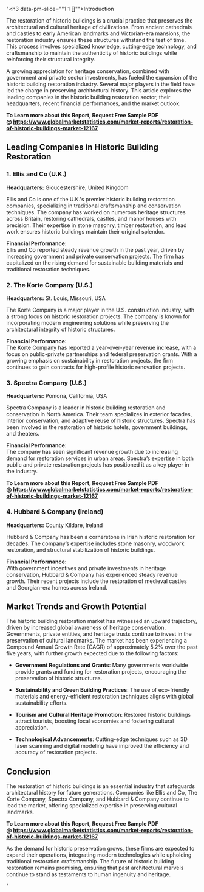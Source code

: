 "<h3 data-pm-slice=""1 1 []"">Introduction</h3>
<p>The restoration of historic buildings is a crucial practice that preserves the architectural and cultural heritage of civilizations. From ancient cathedrals and castles to early American landmarks and Victorian-era mansions, the restoration industry ensures these structures withstand the test of time. This process involves specialized knowledge, cutting-edge technology, and craftsmanship to maintain the authenticity of historic buildings while reinforcing their structural integrity.</p>
<p>A growing appreciation for heritage conservation, combined with government and private sector investments, has fueled the expansion of the historic building restoration industry. Several major players in the field have led the charge in preserving architectural history. This article explores the leading companies in the historic building restoration sector, their headquarters, recent financial performances, and the market outlook.</p>
<p><strong>To Learn more about this Report, Request Free Sample PDF @&nbsp;<a href=""https://www.globalmarketstatistics.com/market-reports/restoration-of-historic-buildings-market-12167"">https://www.globalmarketstatistics.com/market-reports/restoration-of-historic-buildings-market-12167</a></strong></p>
<h2>Leading Companies in Historic Building Restoration</h2>
<h3>1. Ellis and Co (U.K.)</h3>
<p><strong>Headquarters:</strong> Gloucestershire, United Kingdom</p>
<p>Ellis and Co is one of the U.K.'s premier historic building restoration companies, specializing in traditional craftsmanship and conservation techniques. The company has worked on numerous heritage structures across Britain, restoring cathedrals, castles, and manor houses with precision. Their expertise in stone masonry, timber restoration, and lead work ensures historic buildings maintain their original splendor.</p>
<p><strong>Financial Performance:</strong><br />Ellis and Co reported steady revenue growth in the past year, driven by increasing government and private conservation projects. The firm has capitalized on the rising demand for sustainable building materials and traditional restoration techniques.</p>
<h3>2. The Korte Company (U.S.)</h3>
<p><strong>Headquarters:</strong> St. Louis, Missouri, USA</p>
<p>The Korte Company is a major player in the U.S. construction industry, with a strong focus on historic restoration projects. The company is known for incorporating modern engineering solutions while preserving the architectural integrity of historic structures.</p>
<p><strong>Financial Performance:</strong><br />The Korte Company has reported a year-over-year revenue increase, with a focus on public-private partnerships and federal preservation grants. With a growing emphasis on sustainability in restoration projects, the firm continues to gain contracts for high-profile historic renovation projects.</p>
<h3>3. Spectra Company (U.S.)</h3>
<p><strong>Headquarters:</strong> Pomona, California, USA</p>
<p>Spectra Company is a leader in historic building restoration and conservation in North America. Their team specializes in exterior facades, interior conservation, and adaptive reuse of historic structures. Spectra has been involved in the restoration of historic hotels, government buildings, and theaters.</p>
<p><strong>Financial Performance:</strong><br />The company has seen significant revenue growth due to increasing demand for restoration services in urban areas. Spectra&rsquo;s expertise in both public and private restoration projects has positioned it as a key player in the industry.</p>
<p><strong>To Learn more about this Report, Request Free Sample PDF @&nbsp;<a href=""https://www.globalmarketstatistics.com/market-reports/restoration-of-historic-buildings-market-12167"">https://www.globalmarketstatistics.com/market-reports/restoration-of-historic-buildings-market-12167</a></strong></p>
<h3>4. Hubbard &amp; Company (Ireland)</h3>
<p><strong>Headquarters:</strong> County Kildare, Ireland</p>
<p>Hubbard &amp; Company has been a cornerstone in Irish historic restoration for decades. The company&rsquo;s expertise includes stone masonry, woodwork restoration, and structural stabilization of historic buildings.</p>
<p><strong>Financial Performance:</strong><br />With government incentives and private investments in heritage conservation, Hubbard &amp; Company has experienced steady revenue growth. Their recent projects include the restoration of medieval castles and Georgian-era homes across Ireland.</p>
<h2>Market Trends and Growth Potential</h2>
<p>The historic building restoration market has witnessed an upward trajectory, driven by increased global awareness of heritage conservation. Governments, private entities, and heritage trusts continue to invest in the preservation of cultural landmarks. The market has been experiencing a Compound Annual Growth Rate (CAGR) of approximately 5.2% over the past five years, with further growth expected due to the following factors:</p>
<ul data-spread=""false"">
<li>
<p><strong>Government Regulations and Grants</strong>: Many governments worldwide provide grants and funding for restoration projects, encouraging the preservation of historic structures.</p>
</li>
<li>
<p><strong>Sustainability and Green Building Practices</strong>: The use of eco-friendly materials and energy-efficient restoration techniques aligns with global sustainability efforts.</p>
</li>
<li>
<p><strong>Tourism and Cultural Heritage Promotion</strong>: Restored historic buildings attract tourists, boosting local economies and fostering cultural appreciation.</p>
</li>
<li>
<p><strong>Technological Advancements</strong>: Cutting-edge techniques such as 3D laser scanning and digital modeling have improved the efficiency and accuracy of restoration projects.</p>
</li>
</ul>
<h2>Conclusion</h2>
<p>The restoration of historic buildings is an essential industry that safeguards architectural history for future generations. Companies like Ellis and Co, The Korte Company, Spectra Company, and Hubbard &amp; Company continue to lead the market, offering specialized expertise in preserving cultural landmarks.</p>
<p><strong>To Learn more about this Report, Request Free Sample PDF @&nbsp;<a href=""https://www.globalmarketstatistics.com/market-reports/restoration-of-historic-buildings-market-12167"">https://www.globalmarketstatistics.com/market-reports/restoration-of-historic-buildings-market-12167</a></strong></p>
<p>As the demand for historic preservation grows, these firms are expected to expand their operations, integrating modern technologies while upholding traditional restoration craftsmanship. The future of historic building restoration remains promising, ensuring that past architectural marvels continue to stand as testaments to human ingenuity and heritage.</p>"
